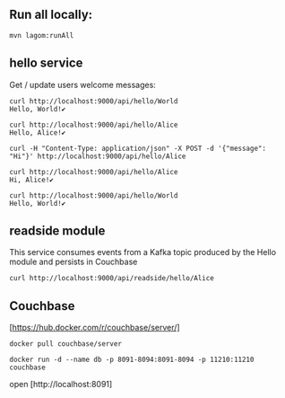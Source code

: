

Run all locally:
---------------- 

```
mvn lagom:runAll
```

hello service
-------------

Get / update users welcome messages:
```
curl http://localhost:9000/api/hello/World
Hello, World!✔

curl http://localhost:9000/api/hello/Alice
Hello, Alice!✔

curl -H "Content-Type: application/json" -X POST -d '{"message": "Hi"}' http://localhost:9000/api/hello/Alice

curl http://localhost:9000/api/hello/Alice
Hi, Alice!✔

curl http://localhost:9000/api/hello/World
Hello, World!✔
```


readside module
---------------

This service consumes events from a Kafka topic produced by the Hello module and persists in Couchbase

```
curl http://localhost:9000/api/readside/hello/Alice
```

Couchbase
---------

[https://hub.docker.com/r/couchbase/server/]

```
docker pull couchbase/server

docker run -d --name db -p 8091-8094:8091-8094 -p 11210:11210 couchbase
```

open [http://localhost:8091]

